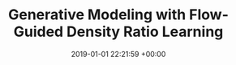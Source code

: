 ---
layout: post
title: Generative Modeling with Flow-Guided Density Ratio Learning
date: 2019-01-01 22:21:59 +00:00
image: /assets/imgs/fdrl.png
categories: research
authors: <strong>Alvin Heng</strong>, Abdul Fatir Ansari, Harold Soh
venue: <strong><i>Joint European Conference on Machine Learning and Knowledge Discovery in Databases (ECML PKDD), 2024</i></strong>

#paper: assets/pdfs/fdrl.pdf
arxiv: https://arxiv.org/abs/2303.03714
code: https://github.com/ajrheng/FDRL
---